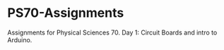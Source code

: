 # PS70-Assignments
Assignments for Physical Sciences 70.
Day 1: Circuit Boards and intro to Arduino.
